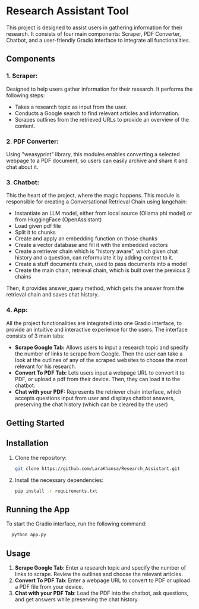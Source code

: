 # Research Assistant Tool

This project is designed to assist users in gathering information for their research. It consists of four main components: Scraper, PDF Converter, Chatbot, and a user-friendly Gradio interface to integrate all functionalities.


## Components
### 1. Scraper:
Designed to help users gather information for their research. It performs the following steps:

- Takes a research topic as input from the user.
- Conducts a Google search to find relevant articles and information.
- Scrapes outlines from the retrieved URLs to provide an overview of the content.

### 2. PDF Converter:  
Using "weasyprint" library, this modules enables converting a selected webpage to a PDF document, so users can easily archive and share it and chat about it.

### 3. Chatbot:
This the heart of the project, where the magic happens. This module is responsible for creating a Conversational Retrieval Chain using langchain:

- Instantiate an LLM model, either from local source (Ollama phi model) or from HuggingFace (OpenAssistant)
- Load given pdf file
- Split it to chunks
- Create and apply an embedding function on those chunks
- Create a vector database and fill it with the embedded vectors
- Create a retriever chain which is "history aware", which given chat history and a question, can reformulate it by adding context to it.
- Create a stuff documents chain, used to pass documents into a model
- Create the main chain, retrieval chain, which is built over the previous 2 chains

Then, it provides answer_query method, which gets the answer from the retrieval chain and saves chat history.

### 4. App:
All the project functionalities  are integrated into one Gradio interface, to provide an intuitive and interactive experience for the users. The interface consists of 3 main tabs:

- **Scrape Google Tab:**
Allows users to input a research topic and specify the number of links to scrape from Google. Then the user can take a look at the outlines of any of the scraped websites to choose the most relevant for his research.
- **Convert To PDF Tab:**
Lets users input a webpage URL to convert it to PDF, or upload a pdf from their device. Then, they can load it to the chatbot.
- **Chat with your PDF:**
Represents the retriever chain interface, which accepts questions input from user and displays chatbot answers, preserving the chat history (which can be cleared by the user)        

## Getting Started

## Installation

1. Clone the repository:

   ```sh
   git clone https://github.com/LaraKhansa/Research_Assistant.git

3. Install the necessary dependencies:

   ```sh
   pip install -r requirements.txt

## Running the App
 To start the Gradio interface, run the following command:
 ```sh
   python app.py
 ```

## Usage

1. **Scrape Google Tab**: Enter a research topic and specify the number of links to scrape. Review the outlines and choose the relevant articles.
2. **Convert To PDF Tab**: Enter a webpage URL to convert to PDF or upload a PDF file from your device.
3. **Chat with your PDF Tab**: Load the PDF into the chatbot, ask questions, and get answers while preserving the chat history.




   
      

